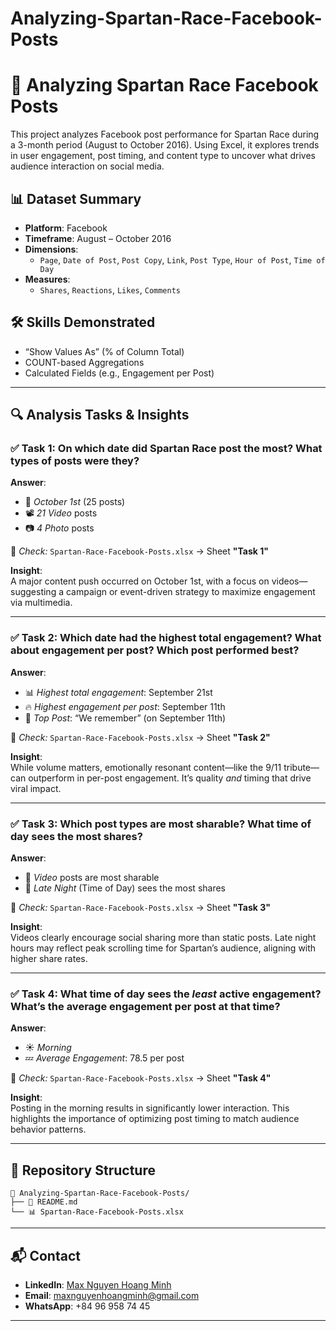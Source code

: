 # Analyzing-Spartan-Race-Facebook-Posts

# 📱 Analyzing Spartan Race Facebook Posts

This project analyzes Facebook post performance for Spartan Race during a 3-month period (August to October 2016). Using Excel, it explores trends in user engagement, post timing, and content type to uncover what drives audience interaction on social media.

## 📊 Dataset Summary

- **Platform**: Facebook  
- **Timeframe**: August – October 2016  
- **Dimensions**:  
  - `Page`, `Date of Post`, `Post Copy`, `Link`, `Post Type`, `Hour of Post`, `Time of Day`  
- **Measures**:  
  - `Shares`, `Reactions`, `Likes`, `Comments`

## 🛠 Skills Demonstrated

- “Show Values As” (% of Column Total)
- COUNT-based Aggregations
- Calculated Fields (e.g., Engagement per Post)

---

## 🔍 Analysis Tasks & Insights

### ✅ Task 1: On which date did Spartan Race post the most? What types of posts were they?

**Answer**:  
- 📅 *October 1st* (25 posts)  
- 📽️ *21 Video* posts  
- 📷 *4 Photo* posts  

📄 *Check:* `Spartan-Race-Facebook-Posts.xlsx` → Sheet **"Task 1"**

**Insight**:  
A major content push occurred on October 1st, with a focus on videos—suggesting a campaign or event-driven strategy to maximize engagement via multimedia.

---

### ✅ Task 2: Which date had the highest total engagement? What about engagement per post? Which post performed best?

**Answer**:  
- 📊 *Highest total engagement*: September 21st  
- 🔥 *Highest engagement per post*: September 11th  
- 💬 *Top Post*: “We remember” (on September 11th)

📄 *Check:* `Spartan-Race-Facebook-Posts.xlsx` → Sheet **"Task 2"**

**Insight**:  
While volume matters, emotionally resonant content—like the 9/11 tribute—can outperform in per-post engagement. It’s quality *and* timing that drive viral impact.

---

### ✅ Task 3: Which post types are most sharable? What time of day sees the most shares?

**Answer**:  
- 🎥 *Video* posts are most sharable  
- 🌙 *Late Night* (Time of Day) sees the most shares

📄 *Check:* `Spartan-Race-Facebook-Posts.xlsx` → Sheet **"Task 3"**

**Insight**:  
Videos clearly encourage social sharing more than static posts. Late night hours may reflect peak scrolling time for Spartan’s audience, aligning with higher share rates.

---

### ✅ Task 4: What time of day sees the *least* active engagement? What’s the average engagement per post at that time?

**Answer**:  
- ☀️ *Morning*  
- 💤 *Average Engagement*: 78.5 per post

📄 *Check:* `Spartan-Race-Facebook-Posts.xlsx` → Sheet **"Task 4"**

**Insight**:  
Posting in the morning results in significantly lower interaction. This highlights the importance of optimizing post timing to match audience behavior patterns.

---

## 📂 Repository Structure

```plaintext
📁 Analyzing-Spartan-Race-Facebook-Posts/
├── 📄 README.md
└── 📊 Spartan-Race-Facebook-Posts.xlsx
````

---

## 📬 Contact

* **LinkedIn**: [Max Nguyen Hoang Minh](https://www.linkedin.com/in/max-nguyen-hoang-minh)
* **Email**: [maxnguyenhoangminh@gmail.com](mailto:maxnguyenhoangminh@gmail.com)
* **WhatsApp**: +84 96 958 74 45

---


